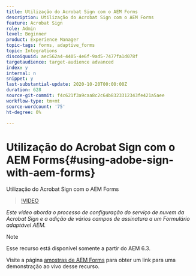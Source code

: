 ```yaml
---
title: Utilização do Acrobat Sign com o AEM Forms
description: Utilização do Acrobat Sign com o AEM Forms
feature: Acrobat Sign
role: Admin
level: Beginner
product: Experience Manager
topic-tags: forms, adaptive_forms
topic: Integrations
discoiquuid: aec562a4-4405-4e6f-9ad5-7477fa1d078f
targetaudience: target-audience advanced
index: y
internal: n
snippet: y
last-substantial-update: 2020-10-20T00:00:00Z
duration: 628
source-git-commit: f4c621f3a9caa8c2c64b8323312343fe421a5aee
workflow-type: tm+mt
source-wordcount: '75'
ht-degree: 0%

---
```



# Utilização do Acrobat Sign com o AEM Forms{#using-adobe-sign-with-aem-forms}

Utilização do Acrobat Sign com o AEM Forms

>[!VIDEO](https://video.tv.adobe.com/v/34603?quality=12&learn=on&captions=por_br)

*Este vídeo aborda o processo de configuração do serviço de nuvem da Acrobat Sign e a adição de vários campos de assinatura a um Formulário adaptável AEM.*

>[!NOTE]
>
>Esse recurso está disponível somente a partir do AEM 6.3.

Visite a página [amostras de AEM Forms](https://forms.enablementadobe.com/content/samples/samples.html?query=0#formsandsign) para obter um link para uma demonstração ao vivo desse recurso.
